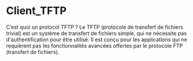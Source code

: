 # Client_TFTP
C’est quoi un protocol TFTP ? Le TFTP (protocole de transfert de fichiers trivial) est un système de transfert de fichiers simple, qui ne nécessite pas d'authentification pour être utilisé. Il est conçu pour les applications qui ne requièrent pas les fonctionnalités avancées offertes par le protocole FTP (transfert de fichiers).
